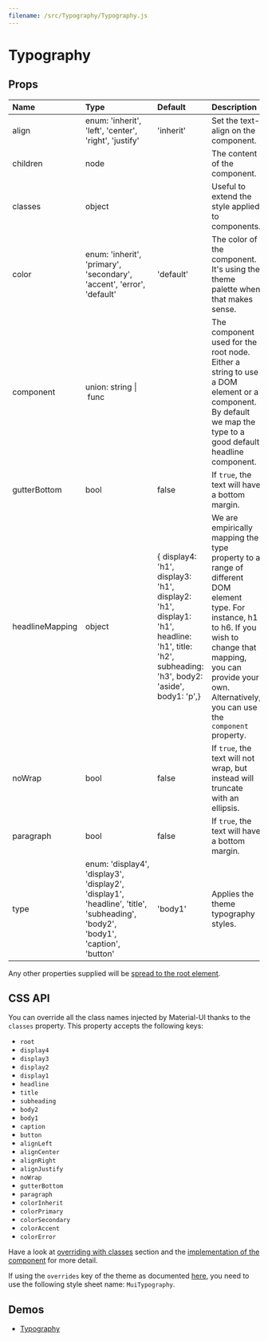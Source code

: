 ```yaml
---
filename: /src/Typography/Typography.js
---
```


<!--- This documentation is automatically generated, do not try to edit it. -->

# Typography



## Props

| Name | Type | Default | Description |
|:-----|:-----|:--------|:------------|
| align | enum:&nbsp;'inherit', 'left', 'center', 'right', 'justify'<br> | 'inherit' | Set the text-align on the component. |
| children | node |  | The content of the component. |
| classes | object |  | Useful to extend the style applied to components. |
| color | enum:&nbsp;'inherit', 'primary', 'secondary', 'accent', 'error', 'default'<br> | 'default' | The color of the component. It's using the theme palette when that makes sense. |
| component | union:&nbsp;string&nbsp;&#124;<br>&nbsp;func<br> |  | The component used for the root node. Either a string to use a DOM element or a component. By default we map the type to a good default headline component. |
| gutterBottom | bool | false | If `true`, the text will have a bottom margin. |
| headlineMapping | object | {  display4: 'h1',  display3: 'h1',  display2: 'h1',  display1: 'h1',  headline: 'h1',  title: 'h2',  subheading: 'h3',  body2: 'aside',  body1: 'p',} | We are empirically mapping the type property to a range of different DOM element type. For instance, h1 to h6. If you wish to change that mapping, you can provide your own. Alternatively, you can use the `component` property. |
| noWrap | bool | false | If `true`, the text will not wrap, but instead will truncate with an ellipsis. |
| paragraph | bool | false | If `true`, the text will have a bottom margin. |
| type | enum:&nbsp;'display4', 'display3', 'display2', 'display1', 'headline', 'title', 'subheading', 'body2', 'body1', 'caption', 'button'<br> | 'body1' | Applies the theme typography styles. |

Any other properties supplied will be [spread to the root element](/guides/api#spread).

## CSS API

You can override all the class names injected by Material-UI thanks to the `classes` property.
This property accepts the following keys:
- `root`
- `display4`
- `display3`
- `display2`
- `display1`
- `headline`
- `title`
- `subheading`
- `body2`
- `body1`
- `caption`
- `button`
- `alignLeft`
- `alignCenter`
- `alignRight`
- `alignJustify`
- `noWrap`
- `gutterBottom`
- `paragraph`
- `colorInherit`
- `colorPrimary`
- `colorSecondary`
- `colorAccent`
- `colorError`

Have a look at [overriding with classes](/customization/overrides#overriding-with-classes) section
and the [implementation of the component](https://github.com/mui-org/material-ui/tree/v1-beta/src/Typography/Typography.js)
for more detail.

If using the `overrides` key of the theme as documented
[here](/customization/themes#customizing-all-instances-of-a-component-type),
you need to use the following style sheet name: `MuiTypography`.

## Demos

- [Typography](/style/typography)


